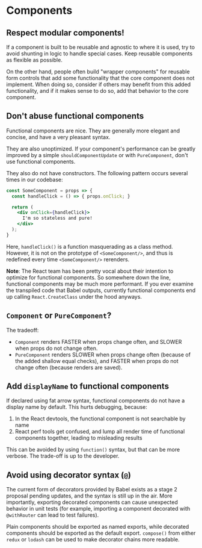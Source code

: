 # Components

## Respect modular components!

If a component is built to be reusable and agnostic to where it is used, try to avoid shunting in logic to handle special cases. Keep reusable components as flexible as possible.

On the other hand, people often build "wrapper components" for reusable form controls that add some functionality that the core component does not implement. When doing so, consider if others may benefit from this added functionality, and if it makes sense to do so, add that behavior to the core component.

## Don't abuse functional components

Functional components are nice. They are generally more elegant and concise, and have a very pleasant syntax.

They are also unoptimized. If your component's performance can be greatly improved by a simple `shouldComponentUpdate` or with `PureComponent`, don't use functional components.

They also do not have constructors. The following pattern occurs several times in our codebase:

```jsx
const SomeComponent = props => {
  const handleClick = () => { props.onClick; }

  return (
    <div onClick={handleClick}>
      I'm so stateless and pure!
    </div>
  );
}
```

Here, `handleClick()` is a function masquerading as a class method. However, it is not on the prototype of `<SomeComponent/>`, and thus is redefined every time `<SomeComponent/>` rerenders.

**Note**: The React team has been pretty vocal about their intention to optimize for functional components. So somewhere down the line, functional components may be much more performant. If you ever examine the transpiled code that Babel outputs, currently functional components end up calling `React.CreateClass` under the hood anyways.

## `Component` or `PureComponent`?

The tradeoff:

* `Component` renders FASTER when props change often, and SLOWER when props do not change often.
* `PureComponent` renders SLOWER when props change often (because of the added shallow equal checks), and FASTER when props do not change often (because renders are saved).

## Add `displayName` to functional components

If declared using fat arrow syntax, functional components do not have a display name by default. This hurts debugging, because:

1. In the React devtools, the functional component is not searchable by name
2. React perf tools get confused, and lump all render time of functional components together, leading to misleading results

This can be avoided by using `function()` syntax, but that can be more verbose. The trade-off is up to the developer.

## Avoid using decorator syntax (`@`)

The current form of decorators provided by Babel exists as a stage 2 proposal pending updates, and the syntax is still up in the air. More importantly, exporting decorated components can cause unexpected behavior in unit tests (for example, importing a component decorated with `@withRouter` can lead to test failures).

Plain components should be exported as named exports, while decorated components should be exported as the default export. `compose()` from either `redux` or `lodash` can be used to make decorator chains more readable.